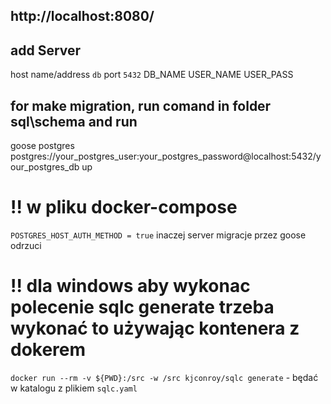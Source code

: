 ## http://localhost:8080/

## add Server

host name/address `db`
port `5432`
DB_NAME
USER_NAME
USER_PASS

## for make migration, run comand in folder sql\schema and run

goose postgres postgres://your_postgres_user:your_postgres_password@localhost:5432/your_postgres_db up

# !! w pliku docker-compose

`POSTGRES_HOST_AUTH_METHOD = true` inaczej server migracje przez goose odrzuci

# !! dla windows aby wykonac polecenie sqlc generate trzeba wykonać to używając kontenera z dokerem

`docker run --rm -v ${PWD}:/src -w /src kjconroy/sqlc generate` - będać w katalogu z plikiem `sqlc.yaml`
